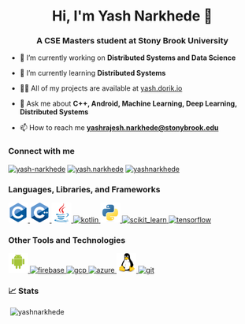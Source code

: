 <h1 align="center">Hi, I'm Yash Narkhede 👋</h1>
<h3 align="center">A CSE Masters student at Stony Brook University</h3>

- 🔭 I’m currently working on **Distributed Systems and Data Science**

- 🌱 I’m currently learning **Distributed Systems**

- 👨‍💻 All of my projects are available at [yash.dorik.io](https://yash.dorik.io/)

- 💬 Ask me about **C++, Android, Machine Learning, Deep Learning, Distributed Systems**

- 📫 How to reach me **yashrajesh.narkhede@stonybrook.edu**

<h3 align="left">Connect with me</h3>
<p align="left">
<a href="https://linkedin.com/in/yash-narkhede" target="blank"><img align="center" src="https://raw.githubusercontent.com/rahuldkjain/github-profile-readme-generator/master/src/images/icons/Social/linked-in-alt.svg" alt="yash-narkhede" height="30" width="40" /></a>
<a href="https://instagram.com/yash.narkhede" target="blank"><img align="center" src="https://raw.githubusercontent.com/rahuldkjain/github-profile-readme-generator/master/src/images/icons/Social/instagram.svg" alt="yash.narkhede" height="30" width="40" /></a>
<a href="https://www.hackerrank.com/yashnarkhede" target="blank"><img align="center" src="https://raw.githubusercontent.com/rahuldkjain/github-profile-readme-generator/master/src/images/icons/Social/hackerrank.svg" alt="yashnarkhede" height="30" width="40" /></a>
</p>

<h3 align="left">Languages, Libraries, and Frameworks</h3>
<p align="left"> 
  <a href="https://www.cprogramming.com/" target="_blank"> <img src="https://raw.githubusercontent.com/devicons/devicon/master/icons/c/c-original.svg" alt="c" width="40" height="40"/> </a> 
  <a href="https://www.w3schools.com/cpp/" target="_blank"> <img src="https://raw.githubusercontent.com/devicons/devicon/master/icons/cplusplus/cplusplus-original.svg" alt="cplusplus" width="40" height="40"/> </a> 
  <a href="https://www.java.com" target="_blank"> <img src="https://raw.githubusercontent.com/devicons/devicon/master/icons/java/java-original.svg" alt="java" width="40" height="40"/> </a> <a href="https://kotlinlang.org" target="_blank"> <img src="https://www.vectorlogo.zone/logos/kotlinlang/kotlinlang-icon.svg" alt="kotlin" width="40" height="40"/> </a> 
  <a href="https://www.python.org" target="_blank"> <img src="https://raw.githubusercontent.com/devicons/devicon/master/icons/python/python-original.svg" alt="python" width="40" height="40"/> </a> 
  <a href="https://scikit-learn.org/" target="_blank"> <img src="https://upload.wikimedia.org/wikipedia/commons/0/05/Scikit_learn_logo_small.svg" alt="scikit_learn" width="40" height="40"/> </a> 
  <a href="https://www.tensorflow.org" target="_blank"> <img src="https://www.vectorlogo.zone/logos/tensorflow/tensorflow-icon.svg" alt="tensorflow" width="40" height="40"/> </a> 
</p>

<h3 align="left">Other Tools and Technologies</h3>
<p align="left"> 
  <a href="https://developer.android.com" target="_blank"> <img src="https://raw.githubusercontent.com/devicons/devicon/master/icons/android/android-original-wordmark.svg" alt="android" width="40" height="40"/> </a> 
  <a href="https://firebase.google.com/" target="_blank"> <img src="https://www.vectorlogo.zone/logos/firebase/firebase-icon.svg" alt="firebase" width="40" height="40"/> </a> <a href="https://cloud.google.com" target="_blank"> <img src="https://www.vectorlogo.zone/logos/google_cloud/google_cloud-icon.svg" alt="gcp" width="40" height="40"/> </a> 
  <a href="https://azure.microsoft.com/en-in/" target="_blank"> <img src="https://www.vectorlogo.zone/logos/microsoft_azure/microsoft_azure-icon.svg" alt="azure" width="40" height="40"/> </a>
   <a href="https://www.linux.org/" target="_blank"> <img src="https://raw.githubusercontent.com/devicons/devicon/master/icons/linux/linux-original.svg" alt="linux" width="40" height="40"/> </a> 
    <a href="https://git-scm.com/" target="_blank"> <img src="https://www.vectorlogo.zone/logos/git-scm/git-scm-icon.svg" alt="git" width="40" height="40"/> </a> 


<h3 align="left">📈 Stats</h3>
<p>&nbsp;<img align="center" src="https://github-readme-stats.vercel.app/api?username=yashnarkhede&show_icons=true&theme=dark&title_color=fd6e97&bg_color=000000&locale=en&layout=compact" alt="yashnarkhede" /></p>

<!-- <p><img align="right" src="https://github-readme-streak-stats.herokuapp.com/?user=yashnarkhede&theme=highcontrast&layout=compact" alt="yashnarkhede" /></p>
 -->
<!-- <p><img align="right" src="https://github-readme-stats.vercel.app/api/top-langs?username=yashnarkhede&show_icons=true&theme=dark&title_color=fd6e97&locale=en&layout=compact" alt="yashnarkhede" /></p> -->
